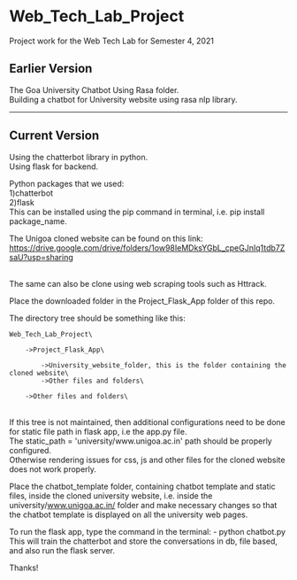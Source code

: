 # Web_Tech_Lab_Project
Project work for the Web Tech Lab for Semester 4, 2021

## Earlier Version
The Goa University Chatbot Using Rasa folder.
<br/>
Building a chatbot for University website using rasa nlp library.
<hr/>

## Current Version
Using the chatterbot library in python.
<br/>
Using flask for backend.
<br/>

Python packages that we used:
<br/>
1)chatterbot
<br/>
2)flask
<br/>
This can be installed using the pip command in terminal, i.e. pip install package_name.
<br/>

The Unigoa cloned website can be found on this link:
<br/>
https://drive.google.com/drive/folders/1ow98IeMDksYGbL_cpeGJnIq1tdb7ZsaU?usp=sharing

<br/>
The same can also be clone using web scraping tools such as Httrack.
<br/>

Place the downloaded folder in the Project_Flask_App folder of this repo.
<br/>

The directory tree should be something like this: <br/>
	
	Web_Tech_Lab_Project\
		
		->Project_Flask_App\
		
			->University_website_folder, this is the folder containing the cloned website\
			->Other files and folders\
		
		->Other files and folders\

<br/>
If this tree is not maintained, then additional configurations need to be done for static file path in flask app, i.e the app.py file.

<br/>
The static_path = 'university/www.unigoa.ac.in' path should be properly configured.
<br/>
Otherwise rendering issues for css, js and other files for the cloned website does not work properly.
<br/>

Place the chatbot_template folder, containing chatbot template and static files, inside the cloned university
website, i.e. inside the university/www.unigoa.ac.in/ folder and make necessary changes so that the chatbot 
template is displayed on all the university web pages.
<br/>

To run the flask app, type the command in the terminal:
	- python chatbot.py
This will train the chatterbot and store the conversations in db, file based, and also run the flask server.
<br/>

Thanks!

